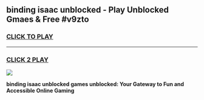 
## binding isaac unblocked - Play Unblocked Gmaes & Free #v9zto
<h3>
<a href="https://news.freeplayer.one?title=binding_isaac_unblocked&ref=24F">CLICK TO PLAY</a></h3>
<hr>

<h3>
<a href="https://news.freeplayer.one?title=binding_isaac_unblocked&ref=24F">CLICK 2 PLAY</a>
  
</h3>

<a href="https://news.freeplayer.one?title=binding_isaac_unblocked&ref=24F/"><img src="https://clearcache.store/games.png"></a>


**binding isaac unblocked games unblocked: Your Gateway to Fun and Accessible Online Gaming**
